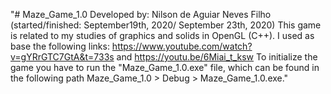 "# Maze_Game_1.0
Developed by: Nilson de Aguiar Neves Filho (started/finished: September19th, 2020/ September 23th, 2020)
This game is related to my studies of graphics and solids in OpenGL (C++). I used as base the following links: https://www.youtube.com/watch?v=gYRrGTC7GtA&t=733s and https://youtu.be/6Miai_t_ksw
To initialize the game you have to run the "Maze_Game_1.0.exe" file, which can be found in the following path Maze_Game_1.0 > Debug > Maze_Game_1.0.exe."
